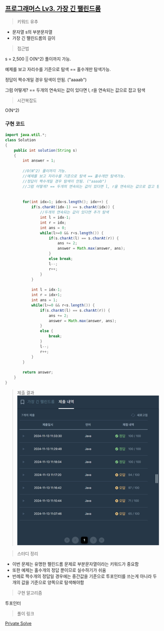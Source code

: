 ## [프로그래머스 Lv3. 가장 긴 팰린드롬](https://school.programmers.co.kr/learn/courses/30/lessons/12904)

> 키워드 유추
- 문자열 s의 부분문자열
- 가장 긴 팰린드롬의 길이

> 접근법
<p> s = 2,500 || O(N^2) 풀이까지 가능. </p>
<p> 예제를 보고 자리수를 기준으로 탐색 == 홀수개만 탐색가능. </p>
<p> 정답이 짝수개일 경우 탐색이 안됨. ("aaaab") </p>
<p> 그럼 어떻게? == 두개의 연속되는 값이 있다면 l, r을 연속되는 값으로 잡고 탐색 </p>

> 시간복잡도
<p> O(N^2) </p>

### 구현 코드
```java
import java.util.*;
class Solution
{
    public int solution(String s)
    {
        int answer = 1;

        //O(N^2) 풀이까지 가능.
        //예제를 보고 자리수를 기준으로 탐색 == 홀수개만 탐색가능.
        //정답이 짝수개일 경우 탐색이 안됨. ("aaaab")
        //그럼 어떻게? == 두개의 연속되는 값이 있다면 l, r을 연속되는 값으로 잡고 탐색
        
        
        for(int idx=1; idx<s.length(); idx++) {
            if(s.charAt(idx-1) == s.charAt(idx)) {
                //두개의 연속되는 값이 있다면 추가 탐색
                int l = idx-1;
                int r = idx;
                int ans = 0;
                while(l>=0 && r<s.length()) {
                    if(s.charAt(l) == s.charAt(r)) {
                        ans += 2;
                        answer = Math.max(answer, ans);
                    }
                    else break;
                    l--;
                    r++;
                }
            }
            
            int l = idx-1;
            int r = idx+1;
            int ans = 1;
            while(l>=0 && r<s.length()) {
                if(s.charAt(l) == s.charAt(r)) {
                    ans += 2;
                    answer = Math.max(answer, ans);
                }
                else {
                    break;
                }
                l--;
                r++;
            }
        }

        return answer;
    }
}
```

> 제출 결과
![제출결과](./result.png)

> 스터디 정리
- 이번 문제는 유명한 펠린드롬 문제로 부분문자열이라는 키워드가 중요함
- 또한 예제는 홀수개의 정답 뿐이므로 실수하기가 쉬움
- 반례로 짝수개의 정답일 경우에는 중간값을 기준으로 투포인터를 쓰는게 아니라 두개의 값을 기준으로 양쪽으로 탐색해야함

> 구현 알고리즘
<p> 투포인터 </p>

> 풀이 링크

[Private Solve](https://github.com/The-Four-Error-Pickers/Algorithm-Study/tree/main/Private%20Solve/프로그래머스/12904.%20%EA%B0%80%EC%9E%A5%20%EA%B8%B4%20%ED%8C%B0%EB%A6%B0%EB%93%9C%EB%A1%AC/Be-HinD(Ryo)/2024-11-16T1894)

